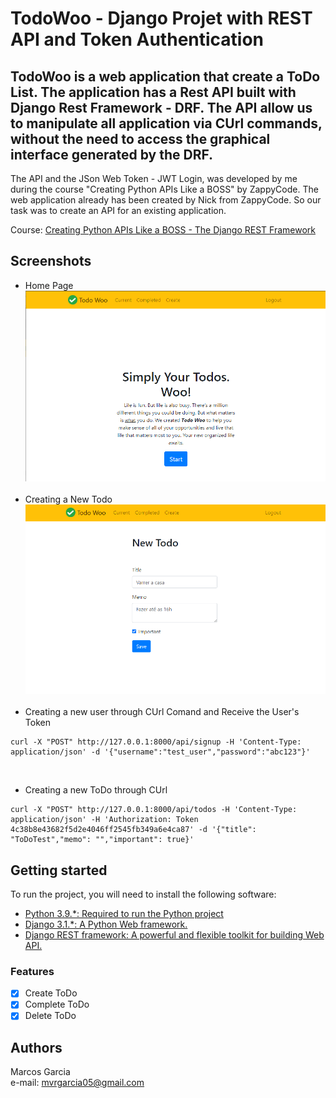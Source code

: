 TodoWoo - Django Projet with REST API and Token Authentication
======

TodoWoo is a web application that create a ToDo List. The application has a Rest API built with Django Rest Framework - DRF.
The API allow us to manipulate all application via CUrl commands, without the need to access the graphical interface generated by the DRF.
------
The API and the JSon Web Token - JWT Login, was developed by me during the course "Creating Python APIs Like a BOSS" by ZappyCode.
The  web application already has been created by Nick from ZappyCode. So our task was to create an API for an existing application.

Course:
[Creating Python APIs Like a BOSS - The Django REST Framework](https://zappycode.com/courses/creating-apis-with-the-django-rest-framework-python)

## Screenshots

- Home Page
![](Screenshots/Home.png)
&nbsp;
- Creating a New Todo
![](Screenshots/new_todo.png)
&nbsp;
- Creating a new user through CUrl Comand and Receive the User's Token
```
curl -X "POST" http://127.0.0.1:8000/api/signup -H 'Content-Type: application/json' -d '{"username":"test_user","password":"abc123"}'
```
[](Screenshots/new-user.png)
&nbsp;
- Creating a new ToDo through CUrl
```
curl -X "POST" http://127.0.0.1:8000/api/todos -H 'Content-Type: application/json' -H 'Authorization: Token 4c38b8e43682f5d2e4046ff2545fb349a6e4ca87' -d '{"title": "ToDoTest","memo": "","important": true}'
```
[](Screenshots/new_todo2.png)
  
## Getting started

To run the project, you will need to install the following software:

- [Python 3.9.*: Required to run the Python project](https://www.python.org/ftp/python/3.9.2/python-3.9.2-amd64.exe)
- [Django 3.1.*:  A Python Web framework.](https://pypi.org/project/Django/)
- [Django REST framework: A powerful and flexible toolkit for building Web API.](https://www.django-rest-framework.org/)

### Features

- [x] Create ToDo
- [X] Complete ToDo  
- [x] Delete ToDo

## Authors

Marcos Garcia   
e-mail: mvrgarcia05@gmail.com
